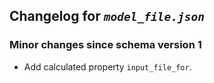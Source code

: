 ## Changelog for *`model_file.json`*

### Minor changes since schema version 1

* Add calculated property `input_file_for`.
